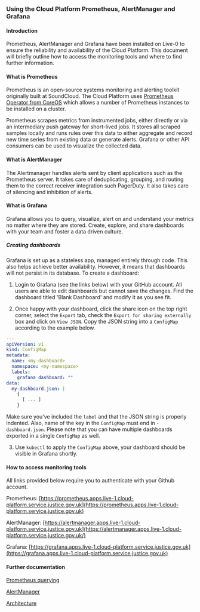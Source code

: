 ### Using the Cloud Platform Prometheus, AlertManager and Grafana
#### Introduction
Prometheus, AlertManager and Grafana have been installed on Live-0 to ensure the reliability and availability of the Cloud Platform. This document will briefly outline how to access the monitoring tools and where to find further information.

#### What is Prometheus

Prometheus is an open-source systems monitoring and alerting toolkit originally built at SoundCloud. The Cloud Platform uses [Prometheus Operator from CoreOS](https://github.com/coreos/prometheus-operator) which allows a number of Prometheus instances to be installed on a cluster.

Prometheus scrapes metrics from instrumented jobs, either directly or via an intermediary push gateway for short-lived jobs. It stores all scraped samples locally and runs rules over this data to either aggregate and record new time series from existing data or generate alerts. Grafana or other API consumers can be used to visualize the collected data.

#### What is AlertManager

The Alertmanager handles alerts sent by client applications such as the Prometheus server. It takes care of deduplicating, grouping, and routing them to the correct receiver integration such PagerDuty. It also takes care of silencing and inhibition of alerts.

#### What is Grafana

Grafana allows you to query, visualize, alert on and understand your metrics no matter where they are stored. Create, explore, and share dashboards with your team and foster a data driven culture.

##### Creating dashboards
Grafana is set up as a stateless app, managed entirely through code. This also helps achieve better availability. However, it means that dashboards will not persist in its database. To create a dashboard:

1. Login to Grafana (see the links below) with your GitHub account. All users are able to edit dashboards but cannot save the changes. Find the dashboard titled 'Blank Dashboard' and modify it as you see fit.

2. Once happy with your dashboard, click the share icon on the top right corner, select the `Export` tab, check the `Export for sharing externally` box and click on `View JSON`. Copy the JSON string into a `ConfigMap` according to the example below.

```YAML
---
apiVersion: v1
kind: ConfigMap
metadata:
  name: <my-dashboard>
  namespace: <my-namespace>
  labels:
    grafana_dashboard: ""
data:
  my-dashboard.json: |
    {
      [ ... ]
    }
```

Make sure you've included the `label` and that the JSON string is properly indented. Also, name of the key in the `ConfigMap` must end in `-dashboard.json`. Please note that you can have multiple dashboards exported in a single `ConfigMap` as well.

3. Use `kubectl` to apply the `ConfigMap` above, your dashboard should be visible in Grafana shortly.

#### How to access monitoring tools

All links provided below require you to authenticate with your Github account.

Prometheus: [https://prometheus.apps.live-1.cloud-platform.service.justice.gov.uk](https://prometheus.apps.live-1.cloud-platform.service.justice.gov.uk)

AlertManager: [https://alertmanager.apps.live-1.cloud-platform.service.justice.gov.uk](https://alertmanager.apps.live-1.cloud-platform.service.justice.gov.uk/)

Grafana: [https://grafana.apps.live-1.cloud-platform.service.justice.gov.uk](https://grafana.apps.live-1.cloud-platform.service.justice.gov.uk)

#### Further documentation

[Prometheus querying](https://prometheus.io/docs/prometheus/latest/querying/basics)

[AlertManager](https://prometheus.io/docs/alerting/alertmanager)

[Architecture](https://prometheus.io/docs/introduction/overview/###architecture)
